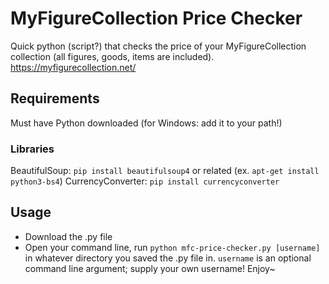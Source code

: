 # MyFigureCollection Price Checker
Quick python (script?) that checks the price of your MyFigureCollection collection (all figures, goods, items are included). https://myfigurecollection.net/

## Requirements
Must have Python downloaded (for Windows: add it to your path!)

### Libraries
BeautifulSoup: `pip install beautifulsoup4` or related (ex. `apt-get install python3-bs4`)
CurrencyConverter: `pip install currencyconverter`

## Usage
- Download the .py file
- Open your command line, run ``python mfc-price-checker.py [username]`` in whatever directory you saved the .py file in. ``username`` is an optional command line argument; supply your own username!
Enjoy~
